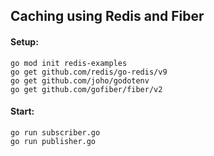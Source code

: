 ## Caching using Redis and Fiber

#### Setup:

```
go mod init redis-examples
go get github.com/redis/go-redis/v9
go get github.com/joho/godotenv
go get github.com/gofiber/fiber/v2
```

#### Start:

```
go run subscriber.go
go run publisher.go
```
